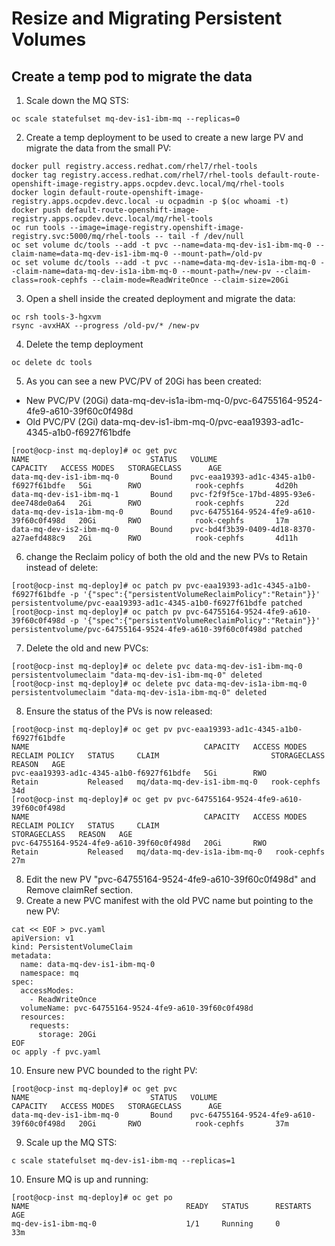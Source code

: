 # Resize and Migrating Persistent Volumes
## Create a temp pod to migrate the data
1. Scale down the MQ STS:
```
oc scale statefulset mq-dev-is1-ibm-mq --replicas=0
```
2. Create a temp deployment to be used to create a new large PV and migrate the data from the small PV:
```
docker pull registry.access.redhat.com/rhel7/rhel-tools
docker tag registry.access.redhat.com/rhel7/rhel-tools default-route-openshift-image-registry.apps.ocpdev.devc.local/mq/rhel-tools
docker login default-route-openshift-image-registry.apps.ocpdev.devc.local -u ocpadmin -p $(oc whoami -t)
docker push default-route-openshift-image-registry.apps.ocpdev.devc.local/mq/rhel-tools
oc run tools --image=image-registry.openshift-image-registry.svc:5000/mq/rhel-tools -- tail -f /dev/null
oc set volume dc/tools --add -t pvc --name=data-mq-dev-is1-ibm-mq-0 --claim-name=data-mq-dev-is1-ibm-mq-0 --mount-path=/old-pv
oc set volume dc/tools --add -t pvc --name=data-mq-dev-is1a-ibm-mq-0 --claim-name=data-mq-dev-is1a-ibm-mq-0 --mount-path=/new-pv --claim-class=rook-cephfs --claim-mode=ReadWriteOnce --claim-size=20Gi
```
3. Open a shell inside the created deployment and migrate the data:
```
oc rsh tools-3-hgxvm
rsync -avxHAX --progress /old-pv/* /new-pv
```
4. Delete the temp deployment
```
oc delete dc tools 
```

5. As you can see a new PVC/PV of 20Gi has been created:
* New PVC/PV (20Gi) data-mq-dev-is1a-ibm-mq-0/pvc-64755164-9524-4fe9-a610-39f60c0f498d
* Old PVC/PV (2Gi) data-mq-dev-is1-ibm-mq-0/pvc-eaa19393-ad1c-4345-a1b0-f6927f61bdfe
```
[root@ocp-inst mq-deploy]# oc get pvc
NAME                           STATUS   VOLUME                                     CAPACITY   ACCESS MODES   STORAGECLASS      AGE
data-mq-dev-is1-ibm-mq-0       Bound    pvc-eaa19393-ad1c-4345-a1b0-f6927f61bdfe   5Gi        RWO            rook-cephfs       4d20h
data-mq-dev-is1-ibm-mq-1       Bound    pvc-f2f9f5ce-17bd-4895-93e6-dee748de0a64   2Gi        RWO            rook-cephfs       22d
data-mq-dev-is1a-ibm-mq-0      Bound    pvc-64755164-9524-4fe9-a610-39f60c0f498d   20Gi       RWO            rook-cephfs       17m
data-mq-dev-is2-ibm-mq-0       Bound    pvc-bd4f3b39-0409-4d18-8370-a27aefd488c9   2Gi        RWO            rook-cephfs       4d11h
```
6. change the Reclaim policy of both the old and the new PVs to Retain instead of delete:
```
[root@ocp-inst mq-deploy]# oc patch pv pvc-eaa19393-ad1c-4345-a1b0-f6927f61bdfe -p '{"spec":{"persistentVolumeReclaimPolicy":"Retain"}}'
persistentvolume/pvc-eaa19393-ad1c-4345-a1b0-f6927f61bdfe patched
[root@ocp-inst mq-deploy]# oc patch pv pvc-64755164-9524-4fe9-a610-39f60c0f498d -p '{"spec":{"persistentVolumeReclaimPolicy":"Retain"}}'
persistentvolume/pvc-64755164-9524-4fe9-a610-39f60c0f498d patched
```
7. Delete the old and new PVCs:
```
[root@ocp-inst mq-deploy]# oc delete pvc data-mq-dev-is1-ibm-mq-0
persistentvolumeclaim "data-mq-dev-is1-ibm-mq-0" deleted
[root@ocp-inst mq-deploy]# oc delete pvc data-mq-dev-is1a-ibm-mq-0
persistentvolumeclaim "data-mq-dev-is1a-ibm-mq-0" deleted
```
8. Ensure the status of the PVs is now released:
```
[root@ocp-inst mq-deploy]# oc get pv pvc-eaa19393-ad1c-4345-a1b0-f6927f61bdfe
NAME                                       CAPACITY   ACCESS MODES   RECLAIM POLICY   STATUS     CLAIM                         STORAGECLASS   REASON   AGE
pvc-eaa19393-ad1c-4345-a1b0-f6927f61bdfe   5Gi        RWO            Retain           Released   mq/data-mq-dev-is1-ibm-mq-0   rook-cephfs             34d
[root@ocp-inst mq-deploy]# oc get pv pvc-64755164-9524-4fe9-a610-39f60c0f498d
NAME                                       CAPACITY   ACCESS MODES   RECLAIM POLICY   STATUS     CLAIM                          STORAGECLASS   REASON   AGE
pvc-64755164-9524-4fe9-a610-39f60c0f498d   20Gi       RWO            Retain           Released   mq/data-mq-dev-is1a-ibm-mq-0   rook-cephfs             27m
```
8. Edit the new PV "pvc-64755164-9524-4fe9-a610-39f60c0f498d" and Remove claimRef section.
9. Create a new PVC manifest with the old PVC name but pointing to the new PV:
```
cat << EOF > pvc.yaml
apiVersion: v1
kind: PersistentVolumeClaim
metadata:
  name: data-mq-dev-is1-ibm-mq-0
  namespace: mq
spec:
  accessModes:
    - ReadWriteOnce
  volumeName: pvc-64755164-9524-4fe9-a610-39f60c0f498d
  resources:
    requests:
      storage: 20Gi
EOF
oc apply -f pvc.yaml
```
10. Ensure new PVC bounded to the right PV:
```
[root@ocp-inst mq-deploy]# oc get pvc
NAME                           STATUS   VOLUME                                     CAPACITY   ACCESS MODES   STORAGECLASS      AGE
data-mq-dev-is1-ibm-mq-0       Bound    pvc-64755164-9524-4fe9-a610-39f60c0f498d   20Gi       RWO            rook-cephfs       37m
``` 
9. Scale up the MQ STS:
```
c scale statefulset mq-dev-is1-ibm-mq --replicas=1
```
10. Ensure MQ is up and running:
```
[root@ocp-inst mq-deploy]# oc get po
NAME                                   READY   STATUS      RESTARTS   AGE
mq-dev-is1-ibm-mq-0                    1/1     Running     0          33m
```